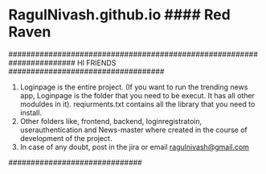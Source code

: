 # RagulNivash.github.io                             ####       Red Raven

#######################################################################
HI FRIENDS
###################################

1. Loginpage is the entire project. 
        (If you want to run the trending news app, Loginpage is the folder that you need to be execut. It has all other moduldes in it).
        reqiurments.txt contains all the library that you need to install.
2. Other folders like, frontend, backend, loginregistratoin, userauthentication and News-master where created in the course of development of the project.
3. In case of any doubt, post in the jira or email ragulnivash@gmail.com


##############################
